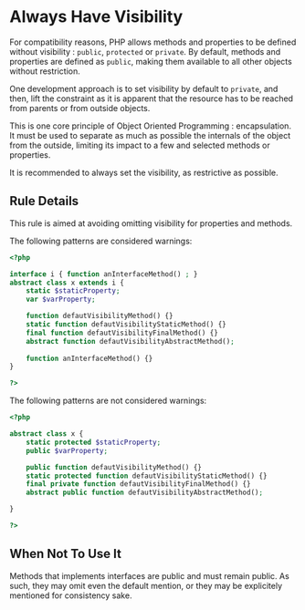 <!-- Good Practices -->
# Always Have Visibility

For compatibility reasons, PHP allows methods and properties to be defined without visibility : `public`, `protected` or `private`. By default, methods and properties are defined as `public`, making them available to all other objects without restriction.

One development approach is to set visibility by default to `private`, and then, lift the constraint as it is apparent that the resource has to be reached from parents or from outside objects. 

This is one core principle of Object Oriented Programming : encapsulation. It must be used to separate as much as possible the internals of the object from the outside, limiting its impact to a few and selected methods or properties. 

It is recommended to always set the visibility, as restrictive as possible.

## Rule Details

This rule is aimed at avoiding omitting visibility for properties and methods.

The following patterns are considered warnings:

```php
<?php

interface i { function anInterfaceMethod() ; }
abstract class x extends i {
	static $staticProperty;
	var $varProperty;

	function defautVisibilityMethod() {}
	static function defautVisibilityStaticMethod() {}
	final function defautVisibilityFinalMethod() {}
	abstract function defautVisibilityAbstractMethod();
	
	function anInterfaceMethod() {} 
}

?>
```

The following patterns are not considered warnings:

```php
<?php

abstract class x {
	static protected $staticProperty;
	public $varProperty;

	public function defautVisibilityMethod() {}
	static protected function defautVisibilityStaticMethod() {}
	final private function defautVisibilityFinalMethod() {}
	abstract public function defautVisibilityAbstractMethod();

}

?>
```

## When Not To Use It

Methods that implements interfaces are public and must remain public. As such, they may omit even the default mention, or they may be explicitely mentioned for consistency sake.

<!--
### Options

## Further Readings
-->

